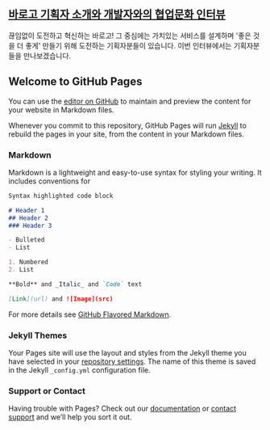 ## [바로고 기획자 소개와 개발자와의 협업문화 인터뷰](/my.github.page.io/interview/2021/06/07/content.html)
끊임없이 도전하고 혁신하는 바로고! 그 중심에는 가치있는 서비스를 설계하며 '좋은 것을 더 좋게' 만들기 위해 도전하는 기획자분들이 있습니다. 이번 인터뷰에서는 기획자분들을 만나보겠습니다.

## Welcome to GitHub Pages

You can use the [editor on GitHub](https://github.com/wonder13662/my.github.page.io/edit/gh-pages/index.md) to maintain and preview the content for your website in Markdown files.

Whenever you commit to this repository, GitHub Pages will run [Jekyll](https://jekyllrb.com/) to rebuild the pages in your site, from the content in your Markdown files.

### Markdown

Markdown is a lightweight and easy-to-use syntax for styling your writing. It includes conventions for

```markdown
Syntax highlighted code block

# Header 1
## Header 2
### Header 3

- Bulleted
- List

1. Numbered
2. List

**Bold** and _Italic_ and `Code` text

[Link](url) and ![Image](src)
```

For more details see [GitHub Flavored Markdown](https://guides.github.com/features/mastering-markdown/).

### Jekyll Themes

Your Pages site will use the layout and styles from the Jekyll theme you have selected in your [repository settings](https://github.com/wonder13662/my.github.page.io/settings/pages). The name of this theme is saved in the Jekyll `_config.yml` configuration file.

### Support or Contact

Having trouble with Pages? Check out our [documentation](https://docs.github.com/categories/github-pages-basics/) or [contact support](https://support.github.com/contact) and we’ll help you sort it out.
